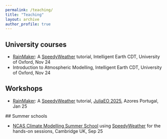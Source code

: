 ```yaml
---
permalink: /teaching/
title: "Teaching"
layout: archive
author_profile: true
---
```


## University courses

- [RainMaker](https://github.com/SpeedyWeather/RainMaker.jl): A [SpeedyWeather](https://github.com/SpeedyWeather/SpeedyWeather.jl) tutorial, Intelligent Earth CDT, University of Oxford, Nov 24
- Introduction to Atmospheric Modelling, Intelligent Earth CDT, University of Oxford, Nov 24

## Workshops

- [RainMaker](https://github.com/SpeedyWeather/RainMaker.jl): A [SpeedyWeather](https://github.com/SpeedyWeather/SpeedyWeather.jl) tutorial, [JuliaEO 2025](https://aircentre.github.io/JuliaEO25/), Azores Portugal, Jan 25

## Summer schools

- [NCAS Climate Modelling Summer School](https://ncas.ac.uk/study-with-us/climate-modelling-summer-school/) using [SpeedyWeather](https://github.com/SpeedyWeather/SpeedyWeather.jl) for the hands-on sessions, Cambridge UK, Sep 25